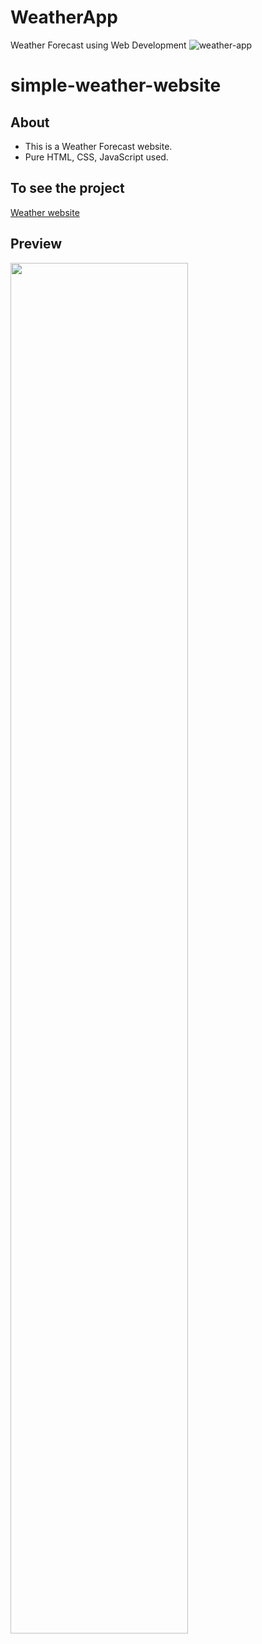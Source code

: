 # WeatherApp
Weather Forecast using Web Development
![weather-app](https://github.com/VanshikSanwaria/WeatherApp/assets/144238013/16b9ae80-8754-4761-998c-0d8a8c3fd8a7)

# simple-weather-website

## About
 - This is a Weather Forecast website.
 - Pure HTML, CSS, JavaScript used.
 
## To see the project
[Weather website](https://simple-weather-website.netlify.app/)

## Preview

<img src="https://user-images.githubusercontent.com/90236635/178144287-2d0c35f4-0b40-4b2c-bdfe-d874777eb87b.png" width="75%">
